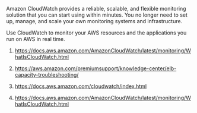 Amazon CloudWatch provides a reliable, scalable, and flexible monitoring solution that you can start using within minutes. You no longer need to set up, manage, and scale your own monitoring systems and infrastructure.

Use CloudWatch to monitor your AWS resources and the applications you run on AWS in real time.


1) https://docs.aws.amazon.com/AmazonCloudWatch/latest/monitoring/WhatIsCloudWatch.html

2) https://aws.amazon.com/premiumsupport/knowledge-center/elb-capacity-troubleshooting/



3) https://docs.aws.amazon.com/cloudwatch/index.html

4) https://docs.aws.amazon.com/AmazonCloudWatch/latest/monitoring/WhatIsCloudWatch.html

